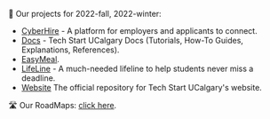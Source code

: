 🛫 Our projects for 2022-fall, 2022-winter:

- [CyberHire](https://github.com/techstartucalgary/CyberHire) -
  A platform for employers and applicants to connect.
- [Docs](https://github.com/techstartucalgary/Docs) -
  Tech Start UCalgary Docs (Tutorials, How-To Guides, Explanations, References).
- [EasyMeal](https://github.com/techstartucalgary/EasyMeal).
- [LifeLine](https://github.com/techstartucalgary/LifeLine) -
  A much-needed lifeline to help students never miss a deadline.
- [Website](https://github.com/techstartucalgary/tsu-website)
  The official repository for Tech Start UCalgary's website.

🛣️ Our RoadMaps:
[click here](https://github.com/orgs/techstartucalgary/projects?query=is%3Aopen).
